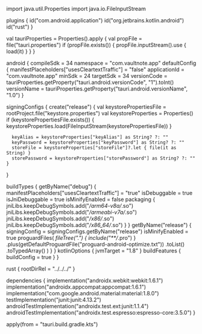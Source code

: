 import java.util.Properties
import java.io.FileInputStream

plugins {
id("com.android.application")
id("org.jetbrains.kotlin.android")
id("rust")
}

val tauriProperties =
Properties().apply {
val propFile = file("tauri.properties")
if (propFile.exists()) {
propFile.inputStream().use { load(it) }
}
}

android {
compileSdk = 34
namespace = "com.vaultnote.app"
defaultConfig {
manifestPlaceholders["usesCleartextTraffic"] = "false"
applicationId = "com.vaultnote.app"
minSdk = 24
targetSdk = 34
versionCode = tauriProperties.getProperty("tauri.android.versionCode", "1").toInt()
versionName = tauriProperties.getProperty("tauri.android.versionName", "1.0")
}

signingConfigs {
create("release") {
val keystorePropertiesFile = rootProject.file("keystore.properties")
val keystoreProperties = Properties()
if (keystorePropertiesFile.exists()) {
keystoreProperties.load(FileInputStream(keystorePropertiesFile))
}

      keyAlias = keystoreProperties["keyAlias"] as String? ?: ""
      keyPassword = keystoreProperties["keyPassword"] as String? ?: ""
      storeFile = keystoreProperties["storeFile"]?.let { file(it as String) }
      storePassword = keystoreProperties["storePassword"] as String? ?: ""
    }

}

buildTypes {
getByName("debug") {
manifestPlaceholders["usesCleartextTraffic"] = "true"
isDebuggable = true
isJniDebuggable = true
isMinifyEnabled = false
packaging {
jniLibs.keepDebugSymbols.add("_/arm64-v8a/_.so")
jniLibs.keepDebugSymbols.add("_/armeabi-v7a/_.so")
jniLibs.keepDebugSymbols.add("_/x86/_.so")
jniLibs.keepDebugSymbols.add("_/x86_64/_.so")
}
}
getByName("release") {
signingConfig = signingConfigs.getByName("release")
isMinifyEnabled = true
proguardFiles(
_fileTree(".") { include("\*\*/_.pro") }
.plus(getDefaultProguardFile("proguard-android-optimize.txt"))
.toList()
.toTypedArray()
)
}
}
kotlinOptions { jvmTarget = "1.8" }
buildFeatures { buildConfig = true }
}

rust {
rootDirRel = "../../../"
}

dependencies {
implementation("androidx.webkit:webkit:1.6.1")
implementation("androidx.appcompat:appcompat:1.6.1")
implementation("com.google.android.material:material:1.8.0")
testImplementation("junit:junit:4.13.2")
androidTestImplementation("androidx.test.ext:junit:1.1.4")
androidTestImplementation("androidx.test.espresso:espresso-core:3.5.0")
}

apply(from = "tauri.build.gradle.kts")
